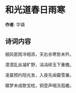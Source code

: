 # 和光道春日雨寒

**作者**: 华镇

## 诗词内容

细风密雨冷相添，天右余寒势未歼。

漠漠乱丝凝旷野，涓涓碎玉下重檐。

凌晨预约阳光发，入夜先闻霰雪兼。

蝶梦未成欹宝枕，铜壶声咽冻孤蟾。

